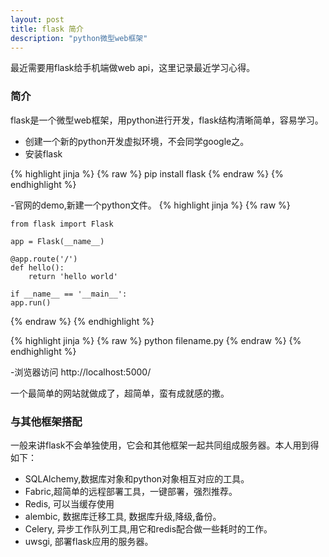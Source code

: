 ```yaml
---
layout: post
title: flask 简介 
description: "python微型web框架"
---
```

 
最近需要用flask给手机端做web api，这里记录最近学习心得。
 
### 简介
 flask是一个微型web框架，用python进行开发，flask结构清晰简单，容易学习。
- 创建一个新的python开发虚拟环境，不会同学google之。
- 安装flask

{% highlight jinja %}
{% raw %}
	 pip install flask
{% endraw %}
{% endhighlight %}	

-官网的demo,新建一个python文件。
{% highlight jinja %}
{% raw %}

	from flask import Flask

	app = Flask(__name__)

	@app.route('/')
	def hello():
    	return 'hello world'

	if __name__ == '__main__':
    app.run()

{% endraw %}
{% endhighlight %}

{% highlight jinja %}
{% raw %}
	 python filename.py 
{% endraw %}
{% endhighlight %}	

-浏览器访问 http://localhost:5000/ 

一个最简单的网站就做成了，超简单，蛮有成就感的撒。

### 与其他框架搭配
 一般来讲flask不会单独使用，它会和其他框架一起共同组成服务器。本人用到得如下：
 - SQLAlchemy,数据库对象和python对象相互对应的工具。
 - Fabric,超简单的远程部署工具，一键部署，强烈推荐。
 - Redis, 可以当缓存使用
 - alembic, 数据库迁移工具, 数据库升级,降级,备份。
 - Celery, 异步工作队列工具,用它和redis配合做一些耗时的工作。
 - uwsgi, 部署flask应用的服务器。


   
 
 